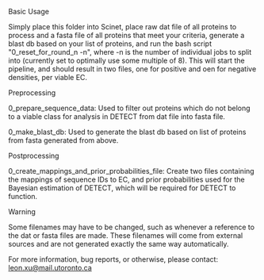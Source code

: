 Basic Usage

Simply place this folder into Scinet, place raw dat file of all proteins to process and a fasta file of all proteins that meet your 
criteria, generate a blast db based on your list of proteins, and run the bash script "0_reset_for_round_n -n", where -n is the number of 
individual jobs to split into (currently set to optimally use some multiple of 8). This will start the pipeline, and should result in two 
files, one for positive and oen for negative densities, per viable EC. 

Preprocessing

0_prepare_sequence_data: Used to filter out proteins which do not belong to a viable class for analysis in DETECT from dat file into fasta 
file.

0_make_blast_db: Used to generate the blast db based on list of proteins from fasta generated from above. 

Postprocessing

0_create_mappings_and_prior_probabilities_file: Create two files containing the mappings of sequence IDs to EC, and prior probabilities 
used for the Bayesian estimation of DETECT, which will be required for DETECT to function.

Warning

Some filenames may have to be changed, such as whenever a reference to the dat or fasta files are made. These filenames will come from 
external sources and are not generated exactly the same way automatically.

For more information, bug reports, or otherwise, please contact: leon.xu@mail.utoronto.ca
